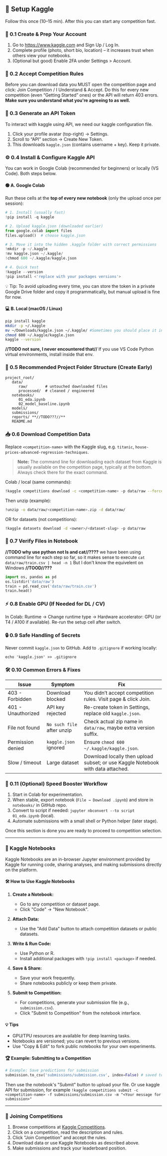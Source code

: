 ## 🚀 Setup Kaggle
Follow this once (10–15 min). After this you can start any competition fast.

### 📝 0.1 Create & Prep Your Account
1. Go to https://www.kaggle.com and Sign Up / Log In.
2. Complete profile (photo, short bio, location) – it increases trust when others view your notebooks.
3. (Optional but good) Enable 2FA under Settings > Account.

### 📜 0.2 Accept Competition Rules
Before you can download data you MUST open the competition page and click: Join Competition / I Understand & Accept. Do this for every new competition (even “Getting Started” ones) or the API will return 403 errors. **Make sure you understand what you're agreeing to as well.**

### 🔑 0.3 Generate an API Token

To interact with kaggle using API, we need our kaggle configuration file.
1. Click your profile avatar (top-right) → Settings.
2. Scroll to “API” section → Create New Token.
3. This downloads `kaggle.json` (contains username + key). Keep it private.

### ⚙️ 0.4 Install & Configure Kaggle API
You can work in Google Colab (recommended for beginners) or locally (VS Code). Both steps below.

#### 🟢 A. Google Colab
Run these cells at the **top of every new notebook** (only the upload once per session):

```python
# 1. Install (usually fast)
!pip install -q kaggle

# 2. Upload kaggle.json (downloaded earlier)
from google.colab import files
files.upload()  # choose kaggle.json

# 3. Move it into the hidden .kaggle folder with correct permissions
!mkdir -p ~/.kaggle
!mv kaggle.json ~/.kaggle/
!chmod 600 ~/.kaggle/kaggle.json

# 4. Quick test
!kaggle --version
!pip install <'replace with your packages versions'>
```

💡 Tip: To avoid uploading every time, you can store the token in a private Google Drive folder and copy it programmatically, but manual upload is fine for now.

#### 💻 B. Local (macOS / Linux)
```bash
pip install kaggle
mkdir -p ~/.kaggle
mv ~/Downloads/kaggle.json ~/.kaggle/ #Sometimes you should place it in ~/.config/kaggle/
chmod 600 ~/.kaggle/kaggle.json
kaggle --version
```

**//TODO not sure, I never encountered that//** If you use VS Code Python virtual environments, install inside that env.

### 📂 0.5 Recommended Project Folder Structure (Create Early)
```
project_root/
   data/
      raw/        # untouched downloaded files
      processed/  # cleaned / engineered
   notebooks/
      01_eda.ipynb
      02_model_baseline.ipynb
   models/
   submissions/
   reports/ **//TODO???//**
   README.md
```

### 📥 0.6 Download Competition Data
Replace `<competition-name>` with the Kaggle slug, e.g. `titanic`, `house-prices-advanced-regression-techniques`.

> **Note:** The command line for downloading each dataset from Kaggle is usually available on the competition page, typically at the bottom. Always check there for the exact command.

Colab / local (same commands):
```bash
!kaggle competitions download -c <competition-name> -p data/raw --force
```
Then unzip (example):
```bash
!unzip -o data/raw/<competition-name>.zip -d data/raw/
```
OR for datasets (not competitions):
```bash
!kaggle datasets download -d <owner>/<dataset-slug> -p data/raw
```

### 🔎 0.7 Verify Files in Notebook
**//TODO why use python not ls and cat//????** we have been using command line for each step so far, so it makes sense to execute `cat data/raw/train.csv | head -n 1`
But I don't know the equivelent on Windows **//TOOD//???**

```python
import os, pandas as pd
os.listdir('data/raw')
train = pd.read_csv('data/raw/train.csv')
train.head()
```

### ⚡ 0.8 Enable GPU (If Needed for DL / CV)
In Colab: Runtime → Change runtime type → Hardware accelerator: GPU (or T4 / A100 if available). Re-run the setup cell after switch.

### 🔒 0.9 Safe Handling of Secrets
Never commit `kaggle.json` to GitHub. Add to `.gitignore` if working locally:
```
echo 'kaggle.json' >> .gitignore
```

### 🛠️ 0.10 Common Errors & Fixes
| Issue | Symptom | Fix |
|-------|---------|-----|
| 403 - Forbidden | Download blocked | You didn’t accept competition rules. Visit page & click Join. |
| 401 - Unauthorized | API key rejected | Re-create token in Settings, replace old `kaggle.json`. |
| File not found | `No such file` after unzip | Check actual zip name in `data/raw`, maybe extra version suffix. |
| Permission denied | `kaggle.json` ignored | Ensure `chmod 600 ~/.kaggle/kaggle.json`. |
| Slow / timeout | Large dataset | Download locally then upload subset; or use Kaggle Notebook with data attached. |

### 🚅 0.11 (Optional) Speed Booster Workflow
1. Start in Colab for experimentation.
2. When stable, export notebook (`File → Download .ipynb`) and store in `notebooks/` in GitHub repo.
3. Convert to script if needed: `jupyter nbconvert --to script 01_eda.ipynb` (local).
4. Automate submissions with a small shell or Python helper (later stage).

Once this section is done you are ready to proceed to competition selection.

---

### 📓 Kaggle Notebooks

Kaggle Notebooks are an in-browser Jupyter environment provided by Kaggle for running code, sharing analyses, and making submissions directly on the platform.

#### 🛠️ How to Use Kaggle Notebooks

1. **Create a Notebook:**
   - Go to any competition or dataset page.
   - Click "Code" → "New Notebook".

2. **Attach Data:**
   - Use the "Add Data" button to attach competition datasets or public datasets.

3. **Write & Run Code:**
   - Use Python or R.
   - Install additional packages with `!pip install <package>` if needed.

4. **Save & Share:**
   - Save your work frequently.
   - Share notebooks publicly or keep them private.

5. **Submit to Competition:**
   - For competitions, generate your submission file (e.g., `submission.csv`).
   - Click "Submit to Competition" from the notebook interface.

#### 💡 Tips

- GPU/TPU resources are available for deep learning tasks.
- Notebooks are versioned; you can revert to previous versions.
- Use "Copy & Edit" to fork public notebooks for your own experiments.

#### 🏆 Example: Submitting to a Competition

```python
# Example: Save predictions for submission
submission.to_csv('submissions/submission.csv', index=False) # saved to our submission folder.
```
Then use the notebook's "Submit" button to upload your file.
Or use kaggle API for submission, for example `!kaggle competitions submit -c <competition-name> -f submissions/submission.csv -m "<Your message for submission>"`

---

### 🏁 Joining Competitions

1. Browse competitions at [Kaggle Competitions](https://www.kaggle.com/competitions).
2. Click on a competition, read the description and rules.
3. Click "Join Competition" and accept the rules.
4. Download data or use Kaggle Notebooks as described above.
5. Make submissions and track your leaderboard position.

